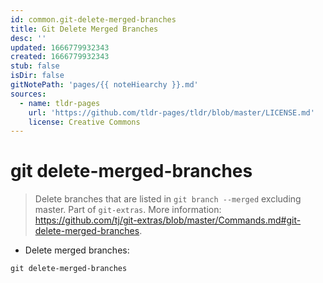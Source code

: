 ```yaml
---
id: common.git-delete-merged-branches
title: Git Delete Merged Branches
desc: ''
updated: 1666779932343
created: 1666779932343
stub: false
isDir: false
gitNotePath: 'pages/{{ noteHiearchy }}.md'
sources:
  - name: tldr-pages
    url: 'https://github.com/tldr-pages/tldr/blob/master/LICENSE.md'
    license: Creative Commons
---
```

# git delete-merged-branches

> Delete branches that are listed in `git branch --merged` excluding master.
> Part of `git-extras`.
> More information: <https://github.com/tj/git-extras/blob/master/Commands.md#git-delete-merged-branches>.

- Delete merged branches:

`git delete-merged-branches`

